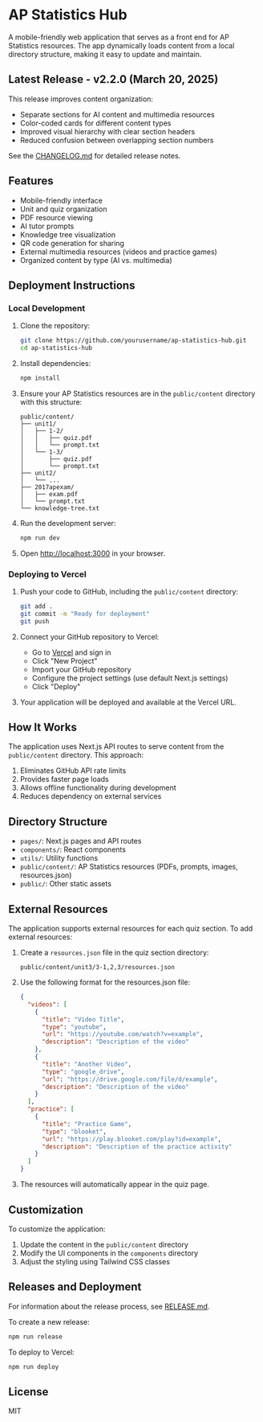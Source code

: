 # AP Statistics Hub

A mobile-friendly web application that serves as a front end for AP Statistics resources. The app dynamically loads content from a local directory structure, making it easy to update and maintain.

## Latest Release - v2.2.0 (March 20, 2025)

This release improves content organization:
- Separate sections for AI content and multimedia resources
- Color-coded cards for different content types
- Improved visual hierarchy with clear section headers
- Reduced confusion between overlapping section numbers

See the [CHANGELOG.md](CHANGELOG.md) for detailed release notes.

## Features

- Mobile-friendly interface
- Unit and quiz organization
- PDF resource viewing
- AI tutor prompts
- Knowledge tree visualization
- QR code generation for sharing
- External multimedia resources (videos and practice games)
- Organized content by type (AI vs. multimedia)

## Deployment Instructions

### Local Development

1. Clone the repository:
   ```bash
   git clone https://github.com/yourusername/ap-statistics-hub.git
   cd ap-statistics-hub
   ```

2. Install dependencies:
   ```bash
   npm install
   ```

3. Ensure your AP Statistics resources are in the `public/content` directory with this structure:
   ```
   public/content/
   ├── unit1/
   │   ├── 1-2/
   │   │   ├── quiz.pdf
   │   │   └── prompt.txt
   │   └── 1-3/
   │       ├── quiz.pdf
   │       └── prompt.txt
   ├── unit2/
   │   └── ...
   ├── 2017apexam/
   │   ├── exam.pdf
   │   └── prompt.txt
   └── knowledge-tree.txt
   ```

4. Run the development server:
   ```bash
   npm run dev
   ```

5. Open [http://localhost:3000](http://localhost:3000) in your browser.

### Deploying to Vercel

1. Push your code to GitHub, including the `public/content` directory:
   ```bash
   git add .
   git commit -m "Ready for deployment"
   git push
   ```

2. Connect your GitHub repository to Vercel:
   - Go to [Vercel](https://vercel.com) and sign in
   - Click "New Project"
   - Import your GitHub repository
   - Configure the project settings (use default Next.js settings)
   - Click "Deploy"

3. Your application will be deployed and available at the Vercel URL.

## How It Works

The application uses Next.js API routes to serve content from the `public/content` directory. This approach:

1. Eliminates GitHub API rate limits
2. Provides faster page loads
3. Allows offline functionality during development
4. Reduces dependency on external services

## Directory Structure

- `pages/`: Next.js pages and API routes
- `components/`: React components
- `utils/`: Utility functions
- `public/content/`: AP Statistics resources (PDFs, prompts, images, resources.json)
- `public/`: Other static assets

## External Resources

The application supports external resources for each quiz section. To add external resources:

1. Create a `resources.json` file in the quiz section directory:
   ```
   public/content/unit3/3-1,2,3/resources.json
   ```

2. Use the following format for the resources.json file:
   ```json
   {
     "videos": [
       {
         "title": "Video Title",
         "type": "youtube",
         "url": "https://youtube.com/watch?v=example",
         "description": "Description of the video"
       },
       {
         "title": "Another Video",
         "type": "google_drive",
         "url": "https://drive.google.com/file/d/example",
         "description": "Description of the video"
       }
     ],
     "practice": [
       {
         "title": "Practice Game",
         "type": "blooket",
         "url": "https://play.blooket.com/play?id=example",
         "description": "Description of the practice activity"
       }
     ]
   }
   ```

3. The resources will automatically appear in the quiz page.

## Customization

To customize the application:

1. Update the content in the `public/content` directory
2. Modify the UI components in the `components` directory
3. Adjust the styling using Tailwind CSS classes

## Releases and Deployment

For information about the release process, see [RELEASE.md](RELEASE.md).

To create a new release:

```bash
npm run release
```

To deploy to Vercel:

```bash
npm run deploy
```

## License

MIT 